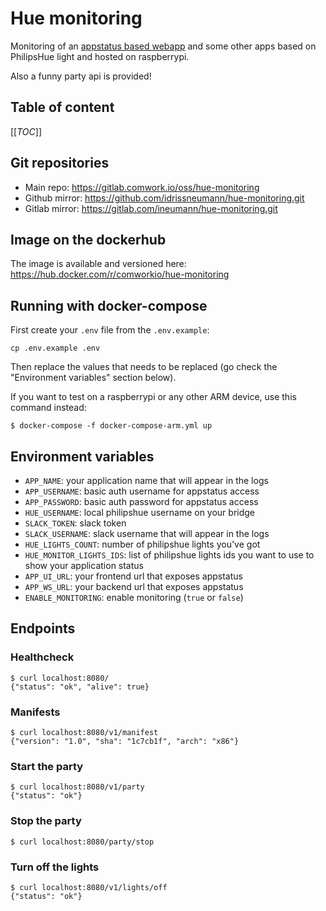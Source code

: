 # Hue monitoring

Monitoring of an [appstatus based webapp](https://github.com/appstatus/appstatus) and some other apps based on PhilipsHue light and hosted on raspberrypi.

Also a funny party api is provided!

## Table of content

[[_TOC_]]

## Git repositories

* Main repo: https://gitlab.comwork.io/oss/hue-monitoring
* Github mirror: https://github.com/idrissneumann/hue-monitoring.git
* Gitlab mirror: https://gitlab.com/ineumann/hue-monitoring.git

## Image on the dockerhub

The image is available and versioned here: https://hub.docker.com/r/comworkio/hue-monitoring

## Running with docker-compose

First create your `.env` file from the `.env.example`:

```shell
cp .env.example .env
```

Then replace the values that needs to be replaced (go check the "Environment variables" section below).

If you want to test on a raspberrypi or any other ARM device, use this command instead:

```shell
$ docker-compose -f docker-compose-arm.yml up
```

## Environment variables

* `APP_NAME`: your application name that will appear in the logs
* `APP_USERNAME`: basic auth username for appstatus access
* `APP_PASSWORD`: basic auth password for appstatus access
* `HUE_USERNAME`: local philipshue username on your bridge
* `SLACK_TOKEN`: slack token
* `SLACK_USERNAME`: slack username that will appear in the logs
* `HUE_LIGHTS_COUNT`: number of philipshue lights you've got
* `HUE_MONITOR_LIGHTS_IDS`: list of philipshue lights ids you want to use to show your application status
* `APP_UI_URL`: your frontend url that exposes appstatus
* `APP_WS_URL`: your backend url that exposes appstatus
* `ENABLE_MONITORING`: enable monitoring (`true` or `false`)

## Endpoints

### Healthcheck

```shell
$ curl localhost:8080/
{"status": "ok", "alive": true}
```

### Manifests

```shell
$ curl localhost:8080/v1/manifest 
{"version": "1.0", "sha": "1c7cb1f", "arch": "x86"}
```

### Start the party

```shell
$ curl localhost:8080/v1/party
{"status": "ok"}
```

### Stop the party

```shell
$ curl localhost:8080/party/stop
```

### Turn off the lights

```shell
$ curl localhost:8080/v1/lights/off
{"status": "ok"}
```

